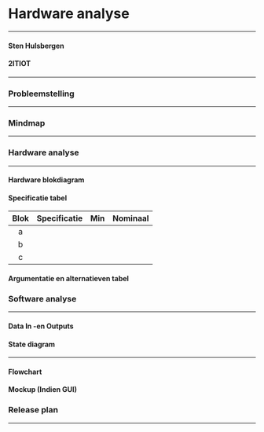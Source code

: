 # Hardware analyse
------
#### Sten Hulsbergen
#### 2ITIOT
------
### Probleemstelling
------


### Mindmap
------


### Hardware analyse
------
#### Hardware blokdiagram


#### Specificatie tabel
| Blok | Specificatie | Min | Nominaal |
|:----:|:------------:|:---:|:--------:|
| a    |              |     |          |
| b    |              |     |          |
| c    |              |     |          |

#### Argumentatie en alternatieven tabel



### Software analyse
------
#### Data In -en Outputs


#### State diagram
------


#### Flowchart



#### Mockup (Indien GUI)


### Release plan
------


